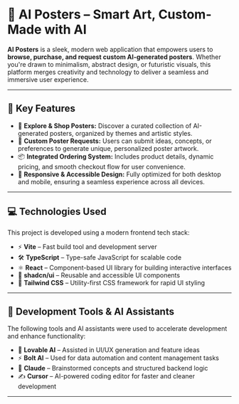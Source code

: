 # 🧠 AI Posters – Smart Art, Custom-Made with AI

**AI Posters** is a sleek, modern web application that empowers users to **browse, purchase, and request custom AI-generated posters**. Whether you're drawn to minimalism, abstract design, or futuristic visuals, this platform merges creativity and technology to deliver a seamless and immersive user experience.

---

## 🎯 Key Features

- 🛒 **Explore & Shop Posters:** Discover a curated collection of AI-generated posters, organized by themes and artistic styles.
- 🎨 **Custom Poster Requests:** Users can submit ideas, concepts, or preferences to generate unique, personalized poster artwork.
- 📦 **Integrated Ordering System:** Includes product details, dynamic pricing, and smooth checkout flow for user convenience.
- 💬 **Responsive & Accessible Design:** Fully optimized for both desktop and mobile, ensuring a seamless experience across all devices.

---

## 💻 Technologies Used

This project is developed using a modern frontend tech stack:

- ⚡ **Vite** – Fast build tool and development server
- 🛠 **TypeScript** – Type-safe JavaScript for scalable code
- ⚛️ **React** – Component-based UI library for building interactive interfaces
- 🎨 **shadcn/ui** – Reusable and accessible UI components
- 💅 **Tailwind CSS** – Utility-first CSS framework for rapid UI styling

---

## 🧰 Development Tools & AI Assistants

The following tools and AI assistants were used to accelerate development and enhance functionality:

- 🤖 **Lovable AI** – Assisted in UI/UX generation and feature ideas  
- ⚡ **Bolt AI** – Used for data automation and content management tasks  
- 🧠 **Claude** – Brainstormed concepts and structured backend logic  
- ✍️ **Cursor** – AI-powered coding editor for faster and cleaner development  

---

